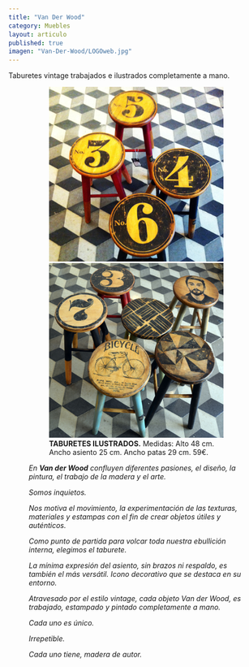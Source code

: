 ```yaml
---
title: "Van Der Wood"
category: Muebles
layout: articulo
published: true
imagen: "Van-Der-Wood/LOGOweb.jpg"
---
```


Taburetes vintage trabajados e ilustrados completamente a mano.


<figure class="half">
<figure>
	<a href="/images/Van-Der-Wood/Web2.jpg"><img src="/images/Van-Der-Wood/Web2.jpg" alt="Taburete ilustrado"></a>
	<a href="/images/Van-Der-Wood/TamburetsIG.jpg"><img src="/images/Van-Der-Wood/TamburetsIG.jpg" alt="Taburete ilustrado"></a>
<figcaption><b>TABURETES ILUSTRADOS.</b>
	Medidas: Alto 48 cm. Ancho asiento 25 cm. Ancho patas 29 cm. 59€.	
    </figcaption>
</figure>




_En **Van der Wood** confluyen diferentes pasiones, el diseño, la pintura, el trabajo de la madera y el arte._

_Somos inquietos._

_Nos motiva el movimiento, la experimentación de las texturas, materiales y estampas con el fin de crear objetos útiles y auténticos._

_Como punto de partida para volcar toda nuestra ebullición interna, elegimos el taburete._

_La mínima expresión del asiento, sin brazos ni respaldo, es también el más versátil. Icono decorativo que se destaca en su entorno._

_Atravesado por el estilo vintage, cada objeto Van der Wood, es trabajado, estampado y pintado completamente a mano._

_Cada uno es único._

_Irrepetible._

_Cada uno tiene, madera de autor._

